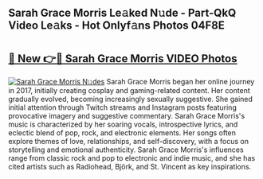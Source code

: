 ## Sarah Grace Morris Le𝚊ked N𝚞de - Part-QkQ Video Le𝚊ks - Hot Onlyf𝚊ns Photos 04F8E

# <h2><a href="http://ac2938.deff.icu/?id=Sarah+Grace+Morris">🔗 New 👉🔴 Sarah Grace Morris VIDEO Photos</a></h2>

[![Sarah Grace Morris N𝚞des](https://i.imgur.com/rIISA9y.gif)](http://ac2938.deff.icu/?id=Sarah+Grace+Morris)
Sarah Grace Morris began her online journey in 2017, initially creating cosplay and gaming-related content. Her content gradually evolved, becoming increasingly sexually suggestive. She gained initial attention through Twitch streams and Instagram posts featuring provocative imagery and suggestive commentary. Sarah Grace Morris's music is characterized by her soaring vocals, introspective lyrics, and eclectic blend of pop, rock, and electronic elements. Her songs often explore themes of love, relationships, and self-discovery, with a focus on storytelling and emotional authenticity. Sarah Grace Morris's influences range from classic rock and pop to electronic and indie music, and she has cited artists such as Radiohead, Björk, and St. Vincent as key inspirations.
